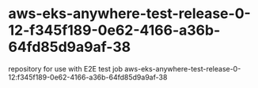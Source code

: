 # aws-eks-anywhere-test-release-0-12-f345f189-0e62-4166-a36b-64fd85d9a9af-38
repository for use with E2E test job aws-eks-anywhere-test-release-0-12:f345f189-0e62-4166-a36b-64fd85d9a9af-38
